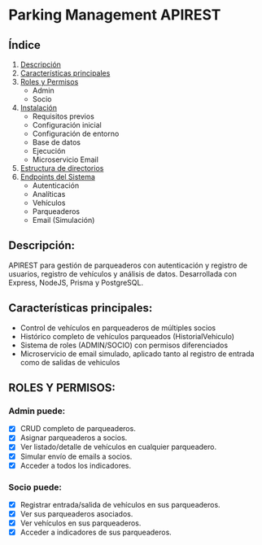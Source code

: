 # Parking Management APIREST

## Índice

1. [Descripción](#descripción)
2. [Características principales](#características-principales)
3. [Roles y Permisos](#roles-y-permisos)
   - Admin
   - Socio
4. [Instalación](#instalación)
   - Requisitos previos
   - Configuración inicial
   - Configuración de entorno
   - Base de datos
   - Ejecución
   - Microservicio Email
5. [Estructura de directorios](#estructura-de-directorios)
6. [Endpoints del Sistema](#endpoints-del-sistema)
   - Autenticación
   - Analíticas
   - Vehículos
   - Parqueaderos
   - Email (Simulación)

## Descripción:

APIREST para gestión de parqueaderos con autenticación y registro de usuarios, registro de vehículos y análisis de datos. Desarrollada con Express, NodeJS, Prisma y PostgreSQL.

## Características principales:

- Control de vehículos en parqueaderos de múltiples socios
- Histórico completo de vehículos parqueados (HistorialVehiculo)
- Sistema de roles (ADMIN/SOCIO) con permisos diferenciados
- Microservicio de email simulado, aplicado tanto al registro de entrada como de salidas de vehiculos

## ROLES Y PERMISOS:

### Admin puede:

- [x] CRUD completo de parqueaderos.
- [x] Asignar parqueaderos a socios.
- [x] Ver listado/detalle de vehículos en cualquier parqueadero.
- [x] Simular envío de emails a socios.
- [x] Acceder a todos los indicadores.

### Socio puede:

- [x] Registrar entrada/salida de vehículos en sus parqueaderos.
- [x] Ver sus parqueaderos asociados.
- [x] Ver vehículos en sus parqueaderos.
- [x] Acceder a indicadores de sus parqueaderos.
